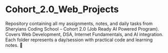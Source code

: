 # Cohort_2.0_Web_Projects
Repository containing all my assignments, notes, and daily tasks from Sheryians Coding School – Cohort 2.0 (Job Ready AI Powered Program). Covers Web Development, DSA, Internet Fundamentals, and AI integration. Each folder represents a day/session with practical code and learning notes. 🚀
